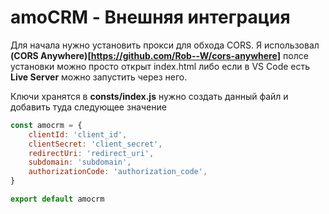 # amoCRM - Внешняя интеграция
Для начала нужно установить прокси для обхода CORS. Я использовал **(CORS Anywhere)[https://github.com/Rob--W/cors-anywhere]** полсе установки можно просто открыт index.html либо если в VS Code есть  **Live Server** можно запустить через него.

Ключи хранятся в **consts/index.js** нужно создать данный файл и добавить туда следующее значение

```js
const amocrm = {
	clientId: 'client_id',
	clientSecret: 'client_secret',
	redirectUri: 'redirect_uri',
	subdomain: 'subdomain',
	authorizationCode: 'authorization_code',
}

export default amocrm
```

